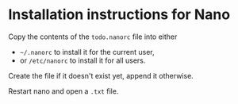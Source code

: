 
# Installation instructions for Nano

Copy the contents of the `todo.nanorc` file into either

- `~/.nanorc` to install it for the current user,
- or `/etc/nanorc` to install it for all users.

Create the file if it doesn't exist yet, append it otherwise.

Restart nano and open a `.txt` file.
